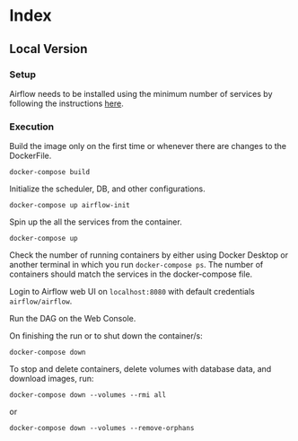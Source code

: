 # Index
## Local Version

### Setup
Airflow needs to be installed using the minimum number of services by following the instructions [here](setup.md).


### Execution

Build the image only on the first time or whenever there are changes to the DockerFile.
```
docker-compose build
```

Initialize the scheduler, DB, and other configurations.
```
docker-compose up airflow-init
```

Spin up the all the services from the container.
```
docker-compose up
```

Check the number of running containers by either using Docker Desktop or another terminal in which you run `docker-compose ps`. The number of containers should match the services in the docker-compose file.

Login to Airflow web UI on `localhost:8080` with default credentials `airflow/airflow`.

Run the DAG on the Web Console.

On finishing the run or to shut down the container/s:
```
docker-compose down
```

To stop and delete containers, delete volumes with database data, and download images, run:
```
docker-compose down --volumes --rmi all
```
or
```
docker-compose down --volumes --remove-orphans
```




